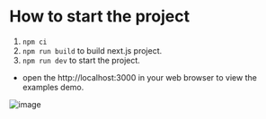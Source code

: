 <!-- # Web Examples

Discover a comprehensive collection of end-to-end examples in the `examples-web` section. Conveniently, all of the examples have been packaged together, making it simple to set up and run them all in one place.

## Prerequisite

Before you begin, make sure you've set up your environment variables at the root directory. See [here](../README.md#set-environment-variables) for instructions.

## Run Web Examples Locally

1. Navigate to the root directory.
2. Run `npm run start` to start the local chains.
3. Navigate to the `examples-web` directory.
4. Run `npm ci` to install dependencies.
5. Run `npm run setup` to copies the private key and mnemonic from the `.env` file at the root directory to the `.env` file in the `examples-web` directory.
6. Run `npm run deploy` to compile all smart contracts, generate types for smart contract functions, and deploy to the local network.
7. Run `npm run dev` to start the web application server.
8. Open http://localhost:3000 in your web browser to view the examples demo.

You should see the website looks like image below.

![examples-web](./docs/examples-web.png) -->


# How to start the project
1. `npm ci`
2. `npm run build` to build next.js project.
3. `npm run dev` to start the project.

- open the http://localhost:3000  in your web browser to view the examples demo.

![image](https://github.com/nguyenvuong1309/web3_project/assets/100818110/c31b90bb-bc7a-443e-870a-77d21363a32d)